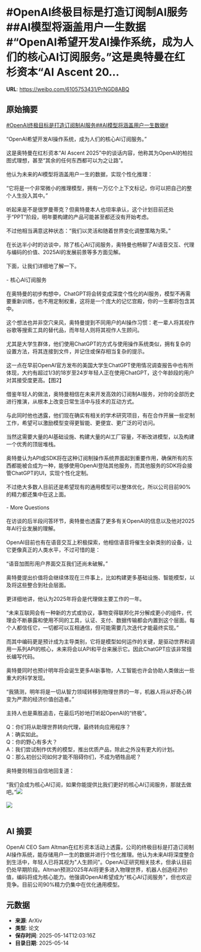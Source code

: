 # #OpenAI终极目标是打造订阅制AI服务##AI模型将涵盖用户一生数据#“OpenAI希望开发AI操作系统，成为人们的核心AI订阅服务。”这是奥特曼在红杉资本“AI Ascent 20...

**URL**: https://weibo.com/6105753431/PrNGD8ABQ

## 原始摘要

<a href="https://m.weibo.cn/search?containerid=231522type%3D1%26t%3D10%26q%3D%23OpenAI%E7%BB%88%E6%9E%81%E7%9B%AE%E6%A0%87%E6%98%AF%E6%89%93%E9%80%A0%E8%AE%A2%E9%98%85%E5%88%B6AI%E6%9C%8D%E5%8A%A1%23&amp;extparam=%23OpenAI%E7%BB%88%E6%9E%81%E7%9B%AE%E6%A0%87%E6%98%AF%E6%89%93%E9%80%A0%E8%AE%A2%E9%98%85%E5%88%B6AI%E6%9C%8D%E5%8A%A1%23" data-hide=""><span class="surl-text">#OpenAI终极目标是打造订阅制AI服务#</span></a><a href="https://m.weibo.cn/search?containerid=231522type%3D1%26t%3D10%26q%3D%23AI%E6%A8%A1%E5%9E%8B%E5%B0%86%E6%B6%B5%E7%9B%96%E7%94%A8%E6%88%B7%E4%B8%80%E7%94%9F%E6%95%B0%E6%8D%AE%23&amp;extparam=%23AI%E6%A8%A1%E5%9E%8B%E5%B0%86%E6%B6%B5%E7%9B%96%E7%94%A8%E6%88%B7%E4%B8%80%E7%94%9F%E6%95%B0%E6%8D%AE%23" data-hide=""><span class="surl-text">#AI模型将涵盖用户一生数据#</span></a><br><br>“OpenAI希望开发AI操作系统，成为人们的核心AI订阅服务。”<br><br>这是奥特曼在红杉资本“AI Ascent 2025”中的谈话内容，他称其为OpenAI的柏拉图式理想，甚至“其余的任何东西都可以为之让路”。<br><br>他认为未来的AI模型将涵盖用户一生的数据，实现个性化推理：<br><br>“它将是一个非常微小的推理模型，拥有一万亿个上下文标记，你可以把自己的整个人生投入其中。”<br><br>听起来是不是很罗曼蒂克？但奥特曼本人也坦率承认，这个计划目前还处于“PPT”阶段，明年要构建的产品可能甚至都还没有开始考虑。<br><br>不过他相当满意这种状态：“我们以灵活和随着世界变化调整策略为荣。”<br><br>在长达半小时的访谈中，除了核心AI订阅服务，奥特曼也畅聊了AI语音交互、代理与编码的价值、2025AI的发展前景等多方面见解。<br><br>下面，让我们详细地了解一下。<br><br>- 核心AI订阅服务<br><br>在奥特曼的初步构想中，ChatGPT将会转变成深度个性化的AI服务，模型不再需要重新训练，也不用定制权重，这将是一个庞大的记忆宫殿，你的一生都将包含其中。<br><br>这个想法也并非空穴来风，奥特曼提到不同用户的AI操作习惯：老一辈人将其视作谷歌等搜索工具的替代品，而年轻人则将其视作人生顾问。<br><br>尤其是大学生群体，他们使用ChatGPT的方式与使用操作系统类似，拥有复杂的设置方法，将其连接到文件，并记住或保存相当复杂的提示。<br><br>这一点在早前OpenAI官方发布的美国大学生ChatGPT使用情况调查报告中也有所体现，大约有超过1/3的18岁至24岁年轻人正在使用ChatGPT，这个年龄段的用户对其接受度更高。【图2】<br><br>借鉴年轻人的做法，奥特曼相信在未来开发高效的订阅制AI服务，对你的全部历史进行推演，从根本上改变日常生活中与技术的互动方式。<br><br>与此同时他也透露，他们现在确实有相关的学术研究项目，有在合作开展一些定制工作，希望可以激励模型变得更智能、更便宜、更广泛的可访问。<br><br>当然这需要大量的AI基础设施、构建大量的AI工厂容量，不断改进模型，以及构建一个优秀的顶层堆栈。<br><br>奥特曼认为API或SDK将在这种订阅制操作系统界面起到重要作用，确保所有的东西都能被合成为一种，能够使用OpenAI登陆其他服务，而其他服务的SDK将会接管ChatGPT的UI，实现个性化定制。<br><br>不过绝大多数人目前还是希望现有的通用模型可以整体优化，所以公司目前90%的精力都还集中在这上面。<br><br>- More Questions<br><br>在访谈的后半段问答环节，奥特曼也透露了更多有关OpenAI的信息以及他对2025年AI行业发展的理解。<br><br>OpenAI目前也有在语音交互上积极探索，他相信语音将催生全新类别的设备，让它更像真正的人类水平，不过可惜的是：<br><br>“语音加图形用户界面交互我们还尚未破解。”<br><br>奥特曼提出价值将会继续体现在三件事上，比如构建更多基础设施、智能模型，以及将这些整合到社会层面。<br><br>更详细地讲，他认为2025年将会是代理做主要工作的一年。<br><br>“未来互联网会有一种新的方式或协议，事物变得联邦化并分解成更小的组件，代理会不断暴露和使用不同的工具，认证、支付、数据传输都会内置到这个层面。每个人都信任它，一切都可以互相通信，但可能需要几次迭代才能最终实现。”<br><br>而其中编码更是预计成为主导类别，它将是模型如何运作的关键，是驱动世界和调用一系列API的核心，未来将会以API和平台来展示它。因此ChatGPT应该非常擅长编写代码。<br><br>奥特曼同时也预计明年将会诞生更多AI新事物，人工智能也许会协助人类做出一些重大的科学发现。<br><br>“我猜测，明年将是一切从智力领域转移到物理世界的一年，机器人将从好奇心转变为严肃的经济价值创造者。”<br><br>主持人也是乘胜追击，在最后巧妙地打听起OpenAI的“终极”。<br><br>Q：你们将从助理世界转向代理，最终转向应用程序？<br>A：确实如此。<br>Q：你的野心有多大？<br>A：我们尝试制作优秀的模型，推出优质产品，除此之外没有更大的计划。<br>Q：那么初创公司如何才能不阻碍你们，不成为牺牲品呢？<br><br>奥特曼则相当自信地回复道：<br><br>“我们会成为核心AI订阅，如果你能提供比我们更好的核心AI订阅服务，那就去做吧。”<img style="" src="https://tvax3.sinaimg.cn/large/006Fd7o3gy1i1f5pcyq3uj30zk0jbtp1.jpg" referrerpolicy="no-referrer"><br><br><img style="" src="https://tvax2.sinaimg.cn/large/006Fd7o3gy1i1f5pdpbfjj30zk0smwmg.jpg" referrerpolicy="no-referrer"><br><br>

## AI 摘要

OpenAI CEO Sam Altman在红杉资本活动上透露，公司的终极目标是打造订阅制AI操作系统，能存储用户一生的数据并进行个性化推理。他认为未来AI将深度整合到生活中，年轻人已将其视为"人生顾问"。OpenAI正研究相关技术，但承认目前仍处早期阶段。Altman预测2025年AI将更多进入物理世界，机器人创造经济价值，编码将成为核心能力。他强调OpenAI希望成为"核心AI订阅服务"，但也欢迎竞争。目前公司90%精力仍集中在优化通用模型。

## 元数据

- **来源**: ArXiv
- **类型**: 论文
- **保存时间**: 2025-05-14T12:03:16Z
- **目录日期**: 2025-05-14
